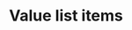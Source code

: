 ---
layout: mfws
title: Value list items
includeInSearch: true
redirect_to: "/APIs/REST-API/Reference/resources/views/path/"
---